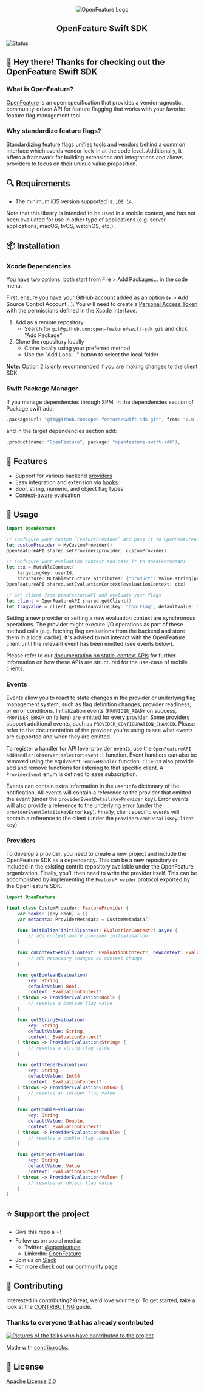 <!-- markdownlint-disable MD033 -->
<p align="center">
  <picture>
    <source media="(prefers-color-scheme: dark)" srcset="https://raw.githubusercontent.com/open-feature/community/0e23508c163a6a1ac8c0ced3e4bd78faafe627c7/assets/logo/horizontal/white/openfeature-horizontal-white.svg">
    <source media="(prefers-color-scheme: light)" srcset="https://raw.githubusercontent.com/open-feature/community/0e23508c163a6a1ac8c0ced3e4bd78faafe627c7/assets/logo/horizontal/black/openfeature-horizontal-black.svg">
    <img align="center" alt="OpenFeature Logo">
  </picture>
</p>

<h2 align="center">OpenFeature Swift SDK</h2>

![Status](https://img.shields.io/badge/lifecycle-alpha-a0c3d2.svg)

## 👋 Hey there! Thanks for checking out the OpenFeature Swift SDK

### What is OpenFeature?

[OpenFeature][openfeature-website] is an open specification that provides a vendor-agnostic, community-driven API for feature flagging that works with your favorite feature flag management tool.

### Why standardize feature flags?

Standardizing feature flags unifies tools and vendors behind a common interface which avoids vendor lock-in at the code level. Additionally, it offers a framework for building extensions and integrations and allows providers to focus on their unique value proposition.

## 🔍 Requirements

- The minimum iOS version supported is: `iOS 14`.

Note that this library is intended to be used in a mobile context, and has not been evaluated for use in other type of applications (e.g. server applications, macOS, tvOS, watchOS, etc.).

## 📦 Installation

### Xcode Dependencies

You have two options, both start from File > Add Packages... in the code menu.

First, ensure you have your GitHub account added as an option (+ > Add Source Control Account...). You will need to create a [Personal Access Token](https://github.com/settings/tokens) with the permissions defined in the Xcode interface.

1. Add as a remote repository
    * Search for `git@github.com:open-feature/swift-sdk.git` and click "Add Package"
2. Clone the repository locally
    * Clone locally using your preferred method
    * Use the "Add Local..." button to select the local folder

**Note:** Option 2 is only recommended if you are making changes to the client SDK.

### Swift Package Manager

If you manage dependencies through SPM, in the dependencies section of Package.swift add:

<!---x-release-please-start-version-->
```swift
.package(url: "git@github.com:open-feature/swift-sdk.git", from: "0.0.3")
```
<!---x-release-please-end-->

and in the target dependencies section add:
```swift
.product(name: "OpenFeature", package: "openfeature-swift-sdk"),
```

## 🌟 Features

- Support for various backend [providers](https://openfeature.dev/docs/reference/concepts/provider)
- Easy integration and extension via [hooks](https://openfeature.dev/docs/reference/concepts/hooks)
- Bool, string, numeric, and object flag types
- [Context-aware](https://openfeature.dev/docs/reference/concepts/evaluation-context) evaluation

## 🚀 Usage

```swift
import OpenFeature

// Configure your custom `FeatureProvider` and pass it to OpenFeatureAPI
let customProvider = MyCustomProvider()
OpenFeatureAPI.shared.setProvider(provider: customProvider)

// Configure your evaluation context and pass it to OpenFeatureAPI
let ctx = MutableContext(
    targetingKey: userId,
    structure: MutableStructure(attributes: ["product": Value.string(productId)]))
OpenFeatureAPI.shared.setEvaluationContext(evaluationContext: ctx)

// Get client from OpenFeatureAPI and evaluate your flags
let client = OpenFeatureAPI.shared.getClient()
let flagValue = client.getBooleanValue(key: "boolFlag", defaultValue: false)
```

Setting a new provider or setting a new evaluation context are synchronous operations. The provider might execute I/O operations as part of these method calls (e.g. fetching flag evaluations from the backend and store them in a local cache). It's advised to not interact with the OpenFeature client until the relevant event has been emitted (see events below).

Please refer to our [documentation on static-context APIs](https://github.com/open-feature/spec/pull/171) for further information on how these APIs are structured for the use-case of mobile clients.

### Events

Events allow you to react to state changes in the provider or underlying flag management system, such as flag definition changes, provider readiness, or error conditions.
Initialization events (`PROVIDER_READY` on success, `PROVIDER_ERROR` on failure) are emitted for every provider.
Some providers support additional events, such as `PROVIDER_CONFIGURATION_CHANGED`.
Please refer to the documentation of the provider you're using to see what events are supported and when they are emitted.

To register a handler for API level provider events, use the `OpenFeatureAPI` `addHandler(observer:selector:event:)` function. Event handlers can also be removed using the equivalent `removeHandler` function. `Client`s also provide add and remove functions for listening to that specific client. A `ProviderEvent` enum is defined to ease subscription.

Events can contain extra information in the `userInfo` dictionary of the notification. All events will contain a reference to the provider that emitted the event (under the `providerEventDetailsKeyProvider` key). Error events will also provide a reference to the underlying error (under the `providerEventDetailsKeyError` key). Finally, client specific events will contain a reference to the client (under the `providerEventDetailsKeyClient` key)

### Providers

To develop a provider, you need to create a new project and include the OpenFeature SDK as a dependency. This can be a new repository or included in the existing contrib repository available under the OpenFeature organization. Finally, you’ll then need to write the provider itself. This can be accomplished by implementing the `FeatureProvider` protocol exported by the OpenFeature SDK.

```swift
import OpenFeature

final class CustomProvider: FeatureProvider {
    var hooks: [any Hook] = []
    var metadata: ProviderMetadata = CustomMetadata()

    func initialize(initialContext: EvaluationContext?) async {
        // add context-aware provider initialisation
    }

    func onContextSet(oldContext: EvaluationContext?, newContext: EvaluationContext) async {
        // add necessary changes on context change
    }

    func getBooleanEvaluation(
        key: String,
        defaultValue: Bool,
        context: EvaluationContext?
    ) throws -> ProviderEvaluation<Bool> {
        // resolve a boolean flag value
    }

    func getStringEvaluation(
        key: String,
        defaultValue: String,
        context: EvaluationContext?
    ) throws -> ProviderEvaluation<String> {
        // resolve a string flag value
    }

    func getIntegerEvaluation(
        key: String,
        defaultValue: Int64,
        context: EvaluationContext?
    ) throws -> ProviderEvaluation<Int64> {
        // resolve an integer flag value
    }

    func getDoubleEvaluation(
        key: String,
        defaultValue: Double,
        context: EvaluationContext?
    ) throws -> ProviderEvaluation<Double> {
        // resolve a double flag value
    }

    func getObjectEvaluation(
        key: String,
        defaultValue: Value,
        context: EvaluationContext?
    ) throws -> ProviderEvaluation<Value> {
        // resolve an object flag value
    }
}

```

## ⭐️ Support the project

- Give this repo a ⭐️!
- Follow us on social media:
    - Twitter: [@openfeature](https://twitter.com/openfeature)
    - LinkedIn: [OpenFeature](https://www.linkedin.com/company/openfeature/)
- Join us on [Slack](https://cloud-native.slack.com/archives/C0344AANLA1)
- For more check out our [community page](https://openfeature.dev/community/)

## 🤝 Contributing

Interested in contributing? Great, we'd love your help! To get started, take a look at the [CONTRIBUTING](CONTRIBUTING.md) guide.

### Thanks to everyone that has already contributed

<a href="https://github.com/open-feature/swift-sdk/graphs/contributors">
  <img src="https://contrib.rocks/image?repo=open-feature/swift-sdk" alt="Pictures of the folks who have contributed to the project" />
</a>

Made with [contrib.rocks](https://contrib.rocks).

## 📜 License

[Apache License 2.0](LICENSE)

[openfeature-website]: https://openfeature.dev
